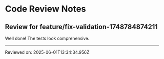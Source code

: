 # Code Review Notes

## Review for feature/fix-validation-1748784874211

Well done! The tests look comprehensive.

---
Reviewed on: 2025-06-01T13:34:34.956Z